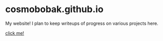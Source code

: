 # cosmobobak.github.io

My website! I plan to keep writeups of progress on various projects here.

[click me!](https://cosmobobak.github.io)
